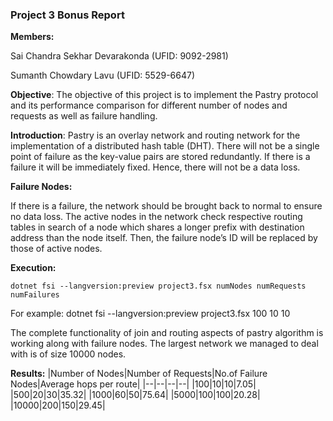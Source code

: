 ### Project 3 Bonus Report

**Members:**

Sai Chandra Sekhar Devarakonda (UFID: 9092-2981)

Sumanth Chowdary Lavu (UFID: 5529-6647)

**Objective**: The objective of this project is to implement the Pastry protocol and its performance comparison for different number of nodes and requests as well as failure handling.

**Introduction**: Pastry is an overlay network and routing network for the implementation of a distributed hash table (DHT). There will not be a single point of failure as the key-value pairs are stored redundantly. If there is a failure it will be immediately fixed. Hence, there will not be a data loss.

**Failure Nodes:**

If there is a failure, the network should be brought back to normal to ensure no data loss. The active nodes in the network check respective routing tables in search of a node which shares a longer prefix with destination address than the node itself. Then, the failure node’s ID will be replaced by those of active nodes.

**Execution:**

	dotnet fsi --langversion:preview project3.fsx numNodes numRequests numFailures

For example: dotnet fsi --langversion:preview project3.fsx 100 10 10

The complete functionality of join and routing aspects of pastry algorithm is working along with failure nodes.
The largest network we managed to deal with is of size 10000 nodes.

**Results:**
|Number of Nodes|Number of Requests|No.of Failure Nodes|Average hops per route|
|--|--|--|--|
|100|10|10|7.05|
|500|20|30|35.32|
|1000|60|50|75.64|
|5000|100|100|20.28|
|10000|200|150|29.45|


